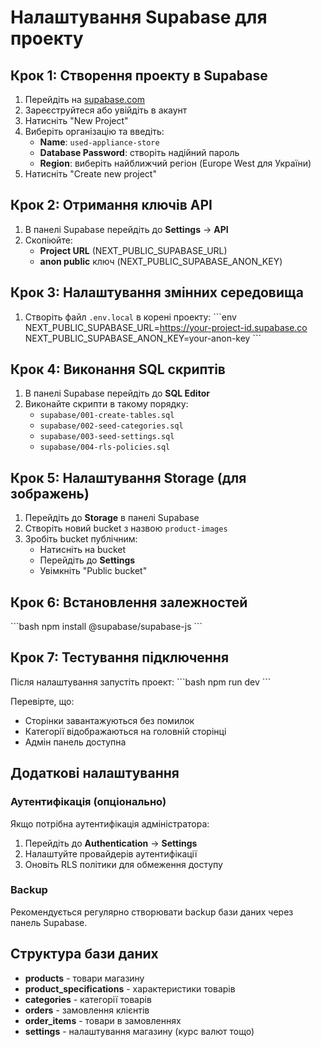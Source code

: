 # Налаштування Supabase для проекту

## Крок 1: Створення проекту в Supabase

1. Перейдіть на [supabase.com](https://supabase.com)
2. Зареєструйтеся або увійдіть в акаунт
3. Натисніть "New Project"
4. Виберіть організацію та введіть:
   - **Name**: `used-appliance-store`
   - **Database Password**: створіть надійний пароль
   - **Region**: виберіть найближчий регіон (Europe West для України)
5. Натисніть "Create new project"

## Крок 2: Отримання ключів API

1. В панелі Supabase перейдіть до **Settings** → **API**
2. Скопіюйте:
   - **Project URL** (NEXT_PUBLIC_SUPABASE_URL)
   - **anon public** ключ (NEXT_PUBLIC_SUPABASE_ANON_KEY)

## Крок 3: Налаштування змінних середовища

1. Створіть файл `.env.local` в корені проекту:
\`\`\`env
NEXT_PUBLIC_SUPABASE_URL=https://your-project-id.supabase.co
NEXT_PUBLIC_SUPABASE_ANON_KEY=your-anon-key
\`\`\`

## Крок 4: Виконання SQL скриптів

1. В панелі Supabase перейдіть до **SQL Editor**
2. Виконайте скрипти в такому порядку:
   - `supabase/001-create-tables.sql`
   - `supabase/002-seed-categories.sql`
   - `supabase/003-seed-settings.sql`
   - `supabase/004-rls-policies.sql`

## Крок 5: Налаштування Storage (для зображень)

1. Перейдіть до **Storage** в панелі Supabase
2. Створіть новий bucket з назвою `product-images`
3. Зробіть bucket публічним:
   - Натисніть на bucket
   - Перейдіть до **Settings**
   - Увімкніть "Public bucket"

## Крок 6: Встановлення залежностей

\`\`\`bash
npm install @supabase/supabase-js
\`\`\`

## Крок 7: Тестування підключення

Після налаштування запустіть проект:
\`\`\`bash
npm run dev
\`\`\`

Перевірте, що:
- Сторінки завантажуються без помилок
- Категорії відображаються на головній сторінці
- Адмін панель доступна

## Додаткові налаштування

### Аутентифікація (опціонально)
Якщо потрібна аутентифікація адміністратора:
1. Перейдіть до **Authentication** → **Settings**
2. Налаштуйте провайдерів аутентифікації
3. Оновіть RLS політики для обмеження доступу

### Backup
Рекомендується регулярно створювати backup бази даних через панель Supabase.

## Структура бази даних

- **products** - товари магазину
- **product_specifications** - характеристики товарів
- **categories** - категорії товарів
- **orders** - замовлення клієнтів
- **order_items** - товари в замовленнях
- **settings** - налаштування магазину (курс валют тощо)
